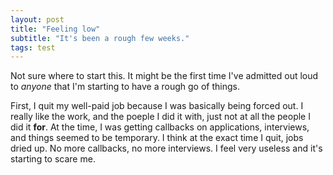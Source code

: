 ```yaml
---
layout: post
title: "Feeling low"
subtitle: "It's been a rough few weeks."
tags: test
---
```

Not sure where to start this. It might be the first time I've admitted out loud to *anyone* that I'm starting to have a rough go of things.

First, I quit my well-paid job because I was basically being forced out. I really like the work, and the poeple I did it with, just not at all the people I did it **for**. At the time, I was getting callbacks on applications, interviews, and things seemed to be temporary. I think at the exact time I quit, jobs dried up. No more callbacks, no more interviews. I feel very useless and it's starting to scare me.